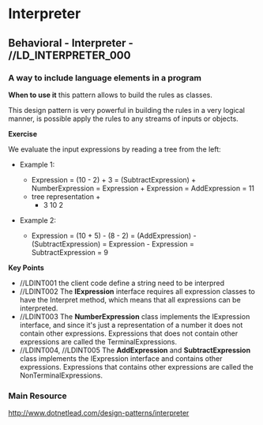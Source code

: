 # Interpreter
## Behavioral - Interpreter -  //LD_INTERPRETER_000
### A way to include language elements in a program

**When to use it**
this pattern allows to build the rules as classes.

This design pattern is very powerful in building the rules in a very logical manner, is possible apply the rules to any streams of inputs or objects.

**Exercise**

We evaluate the input expressions by reading a tree from the left:
- Example 1:
  - Expression = (10 - 2) + 3 = (SubtractExpression) + NumberExpression = Expression + Expression = AddExpression = 11
  - tree representation
      +
    -   3
  10 2

- Example 2:
  - Expression = (10 + 5) - (8 - 2) = (AddExpression) - (SubtractExpression) = Expression - Expression = SubtractExpression = 9

**Key Points**
- //LDINT001 the client code define a string need to be interpred
- //LDINT002 The **IExpression** interface requires all expression classes to have the Interpret method, which means that all expressions can be interpreted.
- //LDINT003 The **NumberExpression** class implements the IExpression interface, and since it's just a representation of a number it does not contain other expressions. Expressions that does not contain other expressions are called the TerminalExpressions. 
- //LDINT004, //LDINT005 The **AddExpression** and **SubtractExpression** class implements the IExpression interface and contains other expressions. Expressions that contains other expressions are called the NonTerminalExpressions. 

### Main Resource
http://www.dotnetlead.com/design-patterns/interpreter













